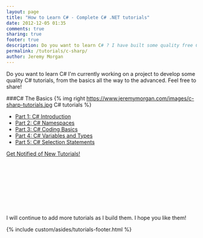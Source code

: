 ```yaml
---
layout: page
title: "How to Learn C# - Complete C# .NET tutorials"
date: 2012-12-05 01:35
comments: true
sharing: true
footer: true
description: Do you want to learn C# ? I have built some quality free C# tutorials, check them out! 
permalink: /tutorials/c-sharp/
author: Jeremy Morgan
---
```

Do you want to learn C# I'm currently working on a project to develop some quality C# tutorials, from the basics all the way to the advanced. Feel free to share!

###C# The Basics
{% img right https://www.jeremymorgan.com/images/c-sharp-tutorials.jpg C# tutorials %} 
<ul>
<li><a href="/tutorials/c-sharp/how-to-learn-c-sharp-part-1/">Part 1: C# Introduction</a></li>
<li><a href="/tutorials/c-sharp/how-to-learn-c-sharp-part-2-namespaces/">Part 2: C# Namespaces</a></li>
<li><a href="/tutorials/c-sharp/how-to-learn-c-sharp-part-3-coding-basics/">Part 3: C# Coding Basics</a></li>
<li><a href="/tutorials/c-sharp/how-to-learn-c-sharp-part-4-variables-and-types/">Part 4: C# Variables and Types</a></li>
<li><a href="/tutorials/c-sharp/how-to-learn-c-sharp-5-selection-statements/">Part 5: C# Selection Statements</a></li>
</ul>
<a href="http://feeds.feedburner.com/JeremyMorganTutorials">Get Notified of New Tutorials!</a>
<br />
<br />
<br />
<br />
<br />
<br />
<br />
<br />
<br />
<br />
I will continue to add more tutorials as I build them. I hope you like them!

{% include custom/asides/tutorials-footer.html %}